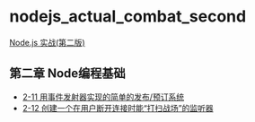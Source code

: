 # nodejs_actual_combat_second

[Node.js 实战(第二版)](./-Node.js实战(第2版)-2018-中文版.pdf)
## 第二章 Node编程基础
- [2-11 用事件发射器实现的简单的发布/预订系统](./code/chapter_two/2-11.js)
- [2-12 创建一个在用户断开连接时能“打扫战场”的监听器](./code/chapter_two/2-12.js)
